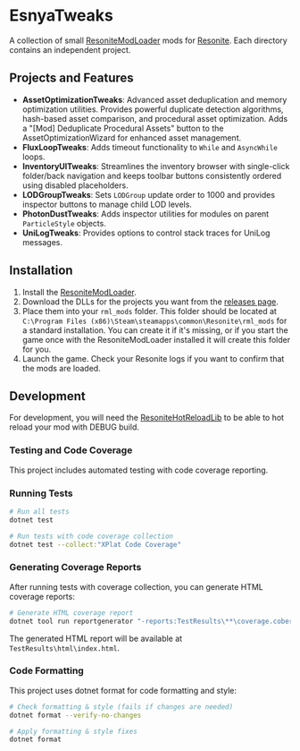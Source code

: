 # EsnyaTweaks

A collection of small [ResoniteModLoader](https://github.com/resonite-modding-group/ResoniteModLoader) mods for [Resonite](https://resonite.com/). Each directory contains an independent project.

## Projects and Features

- **AssetOptimizationTweaks**: Advanced asset deduplication and memory optimization utilities. Provides powerful duplicate detection algorithms, hash-based asset comparison, and procedural asset optimization. Adds a "[Mod] Deduplicate Procedural Assets" button to the AssetOptimizationWizard for enhanced asset management.
- **FluxLoopTweaks**: Adds timeout functionality to `While` and `AsyncWhile` loops.
- **InventoryUITweaks**: Streamlines the inventory browser with single-click folder/back navigation and keeps toolbar buttons consistently ordered using disabled placeholders.
- **LODGroupTweaks**: Sets `LODGroup` update order to 1000 and provides inspector buttons to manage child LOD levels.
- **PhotonDustTweaks**: Adds inspector utilities for modules on parent `ParticleStyle` objects.
- **UniLogTweaks**: Provides options to control stack traces for UniLog messages.

## Installation

1. Install the [ResoniteModLoader](https://github.com/resonite-modding-group/ResoniteModLoader).
2. Download the DLLs for the projects you want from the [releases page](https://github.com/esnya/ResoniteEsnyaTweaks/releases/latest).
3. Place them into your `rml_mods` folder. This folder should be located at `C:\Program Files (x86)\Steam\steamapps\common\Resonite\rml_mods` for a standard installation. You can create it if it's missing, or if you start the game once with the ResoniteModLoader installed it will create this folder for you.
4. Launch the game. Check your Resonite logs if you want to confirm that the mods are loaded.

## Development

For development, you will need the [ResoniteHotReloadLib](https://github.com/Nytra/ResoniteHotReloadLib) to be able to hot reload your mod with DEBUG build.

### Testing and Code Coverage

This project includes automated testing with code coverage reporting.

### Running Tests

```bash
# Run all tests
dotnet test

# Run tests with code coverage collection
dotnet test --collect:"XPlat Code Coverage"
```

### Generating Coverage Reports

After running tests with coverage collection, you can generate HTML coverage reports:

```bash
# Generate HTML coverage report
dotnet tool run reportgenerator "-reports:TestResults\**\coverage.cobertura.xml" "-targetdir:TestResults\html" "-reporttypes:Html;HtmlSummary;Badges;TextSummary"
```

The generated HTML report will be available at `TestResults\html\index.html`.

### Code Formatting

This project uses dotnet format for code formatting and style:

```bash
# Check formatting & style (fails if changes are needed)
dotnet format --verify-no-changes

# Apply formatting & style fixes
dotnet format
```
